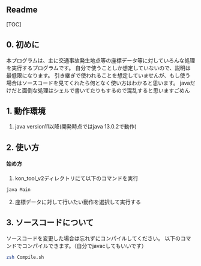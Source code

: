 ## Readme

[TOC]
## 0. 初めに
本プログラムは、主に交通事故発生地点等の座標データ等に対していろんな処理を実行するプログラムです。
自分で使うことしか想定していないので、説明は最低限になります。
引き継ぎで使われることを想定していませんが、もし使う場合はソースコードを見てくれたら何となく使い方はわかると思います。
javaだけだと面倒な処理はシェルで書いてたりもするので混乱すると思いますごめん
## 1. 動作環境

1. java version11以降(開発時点ではjava 13.0.2で動作)

## 2. 使い方

#### 始め方

1. kon_tool_v2ディレクトリにて以下のコマンドを実行

```bash
java Main
```

2. 座標データに対して行いたい動作を選択して実行する

## 3. ソースコードについて
ソースコードを変更した場合は忘れずにコンパイルしてください。
以下のコマンドでコンパイルできます。（自分でjavacしてもいいです）
```bash
zsh Compile.sh
```
